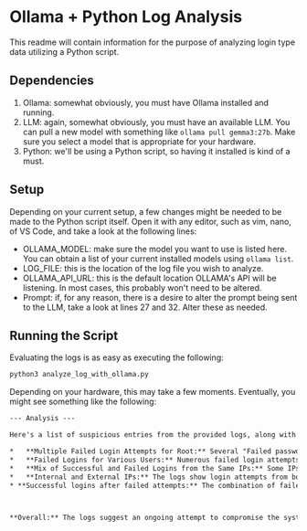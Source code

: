 # Ollama + Python Log Analysis
This readme will contain information for the purpose of analyzing login type data utilizing a Python script. 

## Dependencies
1. Ollama: somewhat obviously, you must have Ollama installed and running. 
2. LLM: again, somewhat obviously, you must have an available LLM. You can pull a new model with something like `ollama pull gemma3:27b`. Make sure you select a model that is appropriate for your hardware. 
3. Python: we'll be using a Python script, so having it installed is kind of a must.

## Setup
Depending on your current setup, a few changes might be needed to be made to the Python script itself. Open it with any editor, such as vim, nano, of VS Code, and take a look at the following lines:

- OLLAMA_MODEL: make sure the model you want to use is listed here. You can obtain a list of your current installed models using `ollama list`. 
- LOG_FILE: this is the location of the log file you wish to analyze.
- OLLAMA_API_URL: this is the default location OLLAMA's API will be listening. In most cases, this probably won't need to be altered.
- Prompt: if, for any reason, there is a desire to alter the prompt being sent to the LLM, take a look at lines 27 and 32. Alter these as needed. 

## Running the Script
Evaluating the logs is as easy as executing the following:
```bash
python3 analyze_log_with_ollama.py
```
Depending on your hardware, this may take a few moments. Eventually, you might see something like the following:
```txt
--- Analysis ---

Here's a list of suspicious entries from the provided logs, along with explanations:

*   **Multiple Failed Login Attempts for Root:** Several "Failed password for root" entries (like `11:16:00`, `11:21:00`) are highly suspicious. Root is the administrator account, and repeated failed attempts suggest a brute-force attack or someone trying to gain unauthorized access.
*   **Failed Logins for Various Users:** Numerous failed login attempts for users like `diana`, `sysadmin`, `bob`, `eve`, `backupuser` indicate potential probing or attacks targeting specific accounts.
*   **Mix of Successful and Failed Logins from the Same IPs:** Some IPs (particularly those in the `203.0.113.x` range) show both successful *and* failed login attempts for *different* users. This could indicate an attacker who successfully compromised one account and is now trying to leverage that access to guess other credentials or attempt privilege escalation.
*   **Internal and External IPs:** The logs show login attempts from both internal IPs (e.g., `10.0.0.x`, `192.168.1.x`) and external IPs (`203.0.113.x`). While internal access is normal, the sheer volume of attempts from external sources is concerning.
* **Successful logins after failed attempts:** The combination of failed attempts immediately followed by successful logins to the same IP address or user is highly suspicious. This could indicate a successful brute-force attack or credential stuffing.



**Overall:** The logs suggest an ongoing attempt to compromise the system, potentially through brute-force attacks, credential stuffing, or exploiting known vulnerabilities. The combination of failed and successful logins from the same sources makes this particularly concerning. It's important to investigate these entries further, review security configurations, and consider implementing stronger authentication measures.
```